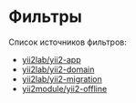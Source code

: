 Фильтры
===
Список источников фильтров:

* [yii2lab/yii2-app](https://github.com/yii2lab/yii2-app/blob/master/guide/ru/filter.md)
* [yii2lab/yii2-domain](https://github.com/yii2lab/yii2-domain/blob/master/guide/ru/filter.md)
* [yii2lab/yii2-migration](https://github.com/yii2lab/yii2-migration/blob/master/guide/ru/filter.md)
* [yii2module/yii2-offline](https://github.com/yii2module/yii2-offline/blob/master/guide/ru/filter.md)
